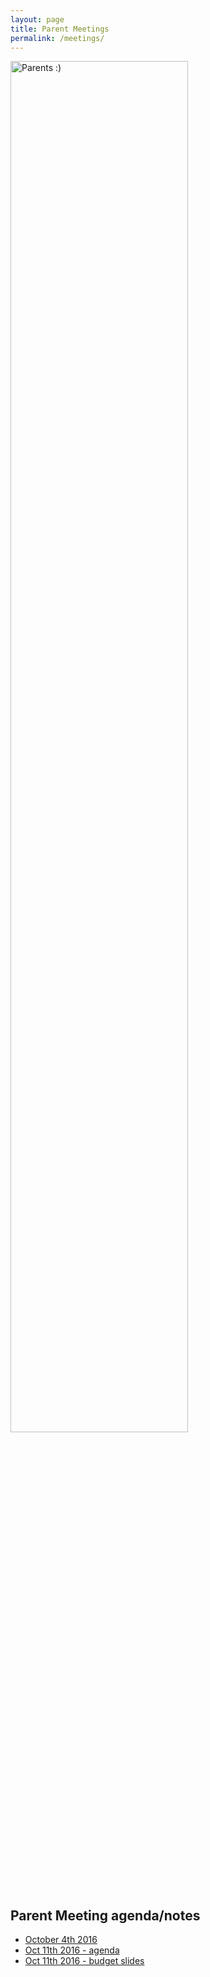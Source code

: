 ```yaml
---
layout: page
title: Parent Meetings
permalink: /meetings/
---
```


<img src="{{site.basurl}}/images/parents.JPG" alt="Parents :)" style="width:75%;height:75%;">

## Parent Meeting agenda/notes

* [October 4th 2016]({{site.baseurl}}/images/kick_off.pdf)
* [Oct 11th 2016 - agenda]({{site.baseurl}}/images/2016_DrakeMTB_new_parent_info.pdf)
* [Oct 11th 2016 - budget slides]({{site.baseurl}}/images/2017_budget.pdf)
